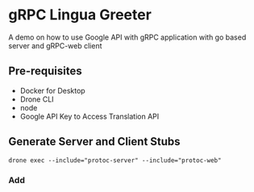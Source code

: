 # gRPC Lingua Greeter

A demo on how to use Google API with gRPC application with go based server and gRPC-web client

## Pre-requisites

- Docker for Desktop
- Drone CLI
- node
- Google API Key to Access Translation API

## Generate Server and Client Stubs

```shell
drone exec --include="protoc-server" --include="protoc-web"
```

### Add 